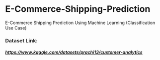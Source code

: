 # E-Commerce-Shipping-Prediction
E-Commerce Shipping Prediction Using Machine Learning (Classification Use Case)

### Dataset Link: 
##### https://www.kaggle.com/datasets/prachi13/customer-analytics
